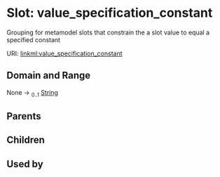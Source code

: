 
# Slot: value_specification_constant


Grouping for metamodel slots that constrain the a slot value to equal a specified constant

URI: [linkml:value_specification_constant](https://w3id.org/linkml/value_specification_constant)


## Domain and Range

None &#8594;  <sub>0..1</sub> [String](types/String.md)

## Parents


## Children


## Used by

